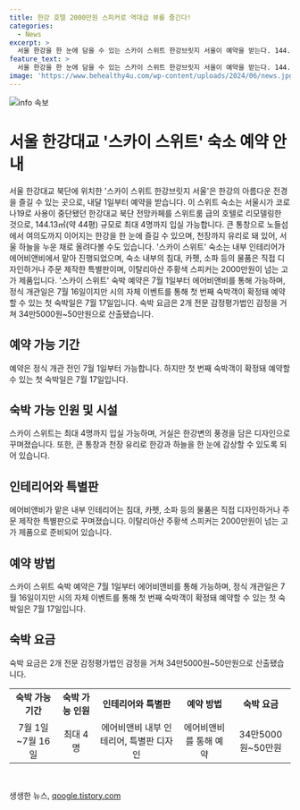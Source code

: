 ```yaml
---
title: 한강 호텔 2000만원 스피커로 역대급 뷰를 즐긴다!
categories:
  - News
excerpt: >
  서울 한강을 한 눈에 담을 수 있는 스카이 스위트 한강브릿지 서울이 예약을 받는다. 144.13㎡ 규모의 스위트룸은 한강을 조망할 수 있으며, 유리 천장은 하늘을 감상할 수 있는 특별한 경험을 선사한다. 에어비앤비가 직접 디자인한 숙박 시설은 7월 1일부터 예약 가능하며, 7월 16일부터 정식 개관한다. 첫 숙박일은 7월 17일로 예정되어 있으며, 요금은 감정을 거쳐 34만5000원~50만원이다. (150자)
feature_text: >
  서울 한강을 한 눈에 담을 수 있는 스카이 스위트 한강브릿지 서울이 예약을 받는다. 144.13㎡ 규모의 스위트룸은 한강을 조망할 수 있으며, 유리 천장은 하늘을 감상할 수 있는 특별한 경험을 선사한다. 에어비앤비가 직접 디자인한 숙박 시설은 7월 1일부터 예약 가능하며, 7월 16일부터 정식 개관한다. 첫 숙박일은 7월 17일로 예정되어 있으며, 요금은 감정을 거쳐 34만5000원~50만원이다. (150자)
image: 'https://www.behealthy4u.com/wp-content/uploads/2024/06/news.jpg'
---
```


<p><img src="https://www.behealthy4u.com/wp-content/uploads/2024/06/news.jpg" alt="info 속보" /></p>

<h1 data-ke-size="size26">서울 한강대교 '스카이 스위트' 숙소 예약 안내</h1>

<p data-ke-size="size16">서울 한강대교 북단에 위치한 '스카이 스위트 한강브릿지 서울'은 한강의 아름다운 전경을 즐길 수 있는 곳으로, 내달 1일부터 예약을 받습니다. 이 스위트 숙소는 서울시가 코로나19로 사용이 중단됐던 한강대교 북단 전망카페를 스위트룸 급의 호텔로 리모델링한 것으로, 144.13㎡(약 44평) 규모로 최대 4명까지 입실 가능합니다. 큰 통창으로 노들섬에서 여의도까지 이어지는 한강을 한 눈에 즐길 수 있으며, 천장까지 유리로 돼 있어, 서울 하늘을 누운 채로 올려다볼 수도 있습니다. '스카이 스위트' 숙소는 내부 인테리어가 에어비앤비에서 맡아 진행되었으며, 숙소 내부의 침대, 카펫, 소파 등의 물품은 직접 디자인하거나 주문 제작한 특별판이며, 이탈리아산 주황색 스피커는 2000만원이 넘는 고가 제품입니다. '스카이 스위트' 숙박 예약은 7월 1일부터 에어비앤비를 통해 가능하며, 정식 개관일은 7월 16일이지만 시의 자체 이벤트를 통해 첫 번째 숙박객이 확정돼 예약할 수 있는 첫 숙박일은 7월 17일입니다. 숙박 요금은 2개 전문 감정평가법인 감정을 거쳐 34만5000원~50만원으로 산출됐습니다.</p>

<h2 data-ke-size="size24">예약 가능 기간</h2>

<p data-ke-size="size16">예약은 정식 개관 전인 7월 1일부터 가능합니다. 하지만 첫 번째 숙박객이 확정돼 예약할 수 있는 첫 숙박일은 7월 17일입니다.</p>

<h2 data-ke-size="size24">숙박 가능 인원 및 시설</h2>

<p data-ke-size="size16">스카이 스위트는 최대 4명까지 입실 가능하며, 거실은 한강변의 풍경을 담은 디자인으로 꾸며졌습니다. 또한, 큰 통창과 천장 유리로 한강과 하늘을 한 눈에 감상할 수 있도록 되어 있습니다.</p>

<h2 data-ke-size="size24">인테리어와 특별판</h2>

<p data-ke-size="size16">에어비앤비가 맡은 내부 인테리어는 침대, 카펫, 소파 등의 물품은 직접 디자인하거나 주문 제작한 특별판으로 꾸며졌습니다. 이탈리아산 주황색 스피커는 2000만원이 넘는 고가 제품으로 준비되어 있습니다.</p>

<h2 data-ke-size="size24">예약 방법</h2>

<p data-ke-size="size16">스카이 스위트 숙박 예약은 7월 1일부터 에어비앤비를 통해 가능하며, 정식 개관일은 7월 16일이지만 시의 자체 이벤트를 통해 첫 번째 숙박객이 확정돼 예약할 수 있는 첫 숙박일은 7월 17일입니다.</p>

<h2 data-ke-size="size24">숙박 요금</h2>

<p data-ke-size="size16">숙박 요금은 2개 전문 감정평가법인 감정을 거쳐 34만5000원~50만원으로 산출됐습니다.</p>

<table>
    <tbody>
        <tr>
            <td style="text-align: center; height: 17px;"><b>숙박 가능 기간</b></td>
            <td style="text-align: center; height: 17px;"><b>숙박 가능 인원</b></td>
            <td style="text-align: center; height: 17px;"><b>인테리어와 특별판</b></td>
            <td style="text-align: center; height: 17px;"><b>예약 방법</b></td>
            <td style="text-align: center; height: 17px;"><b>숙박 요금</b></td>
        </tr>
        <tr>
            <td style="text-align: center; height: 17px;">7월 1일~7월 16일</td>
            <td style="text-align: center; height: 17px;">최대 4명</td>
            <td style="text-align: center; height: 17px;">에어비앤비 내부 인테리어, 특별판 디자인</td>
            <td style="text-align: center; height: 17px;">에어비앤비를 통해 예약</td>
            <td style="text-align: center; height: 17px;">34만5000원~50만원</td>
        </tr>
    </tbody>
</table>

<p data-ke-size="size16">&nbsp;</p>
생생한 뉴스, <a href="https://qoogle.tistory.com" rel="dofollow">qoogle.tistory.com</a>


